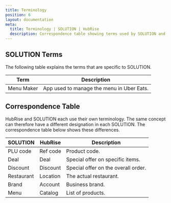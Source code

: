 ```yaml
---
title: Terminology
position: 6
layout: documentation
meta:
  title: Terminology | SOLUTION | HubRise
  description: Correspondence table showing terms used by SOLUTION and those used on HubRise for the same concept. Connect apps and synchronise your data.
---
```


## SOLUTION Terms

The following table explains the terms that are specific to SOLUTION.

| Term       | Description                               |
| ---------- | ----------------------------------------- |
| Menu Maker | App used to manage the menu in Uber Eats. |

## Correspondence Table

HubRise and SOLUTION each use their own terminology. The same concept can therefore have a different designation in each SOLUTION. The correspondence table below shows these differences.

| SOLUTION   | HubRise  | Description                         |
| ---------- | -------- | ----------------------------------- |
| PLU code   | Ref code | Product code.                       |
| Deal       | Deal     | Special offer on specific items.    |
| Discount   | Discount | Special offer on the overall order. |
| Restaurant | Location | The actual restaurant.              |
| Brand      | Account  | Business brand.                     |
| Menu       | Catalog  | List of products.                   |
